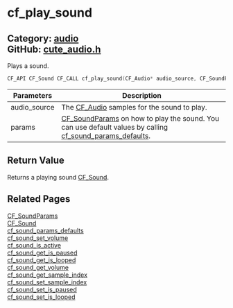 [](../header.md ':include')

# cf_play_sound

Category: [audio](/api_reference?id=audio)  
GitHub: [cute_audio.h](https://github.com/RandyGaul/cute_framework/blob/master/include/cute_audio.h)  
---

Plays a sound.

```cpp
CF_API CF_Sound CF_CALL cf_play_sound(CF_Audio* audio_source, CF_SoundParams params);
```

Parameters | Description
--- | ---
audio_source | The [CF_Audio](/audio/cf_audio.md) samples for the sound to play.
params | [CF_SoundParams](/audio/cf_soundparams.md) on how to play the sound. You can use default values by calling [cf_sound_params_defaults](/audio/cf_sound_params_defaults.md).

## Return Value

Returns a playing sound [CF_Sound](/audio/cf_sound.md).

## Related Pages

[CF_SoundParams](/audio/cf_soundparams.md)  
[CF_Sound](/audio/cf_sound.md)  
[cf_sound_params_defaults](/audio/cf_sound_params_defaults.md)  
[cf_sound_set_volume](/audio/cf_sound_set_volume.md)  
[cf_sound_is_active](/audio/cf_sound_is_active.md)  
[cf_sound_get_is_paused](/audio/cf_sound_get_is_paused.md)  
[cf_sound_get_is_looped](/audio/cf_sound_get_is_looped.md)  
[cf_sound_get_volume](/audio/cf_sound_get_volume.md)  
[cf_sound_get_sample_index](/audio/cf_sound_get_sample_index.md)  
[cf_sound_set_sample_index](/audio/cf_sound_set_sample_index.md)  
[cf_sound_set_is_paused](/audio/cf_sound_set_is_paused.md)  
[cf_sound_set_is_looped](/audio/cf_sound_set_is_looped.md)  
